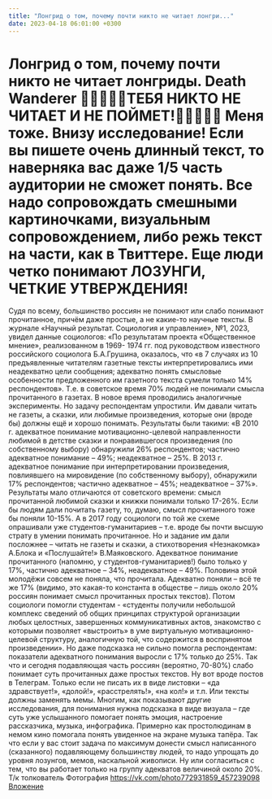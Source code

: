 ```yaml
---
title: "Лонгрид о том, почему почти никто не читает лонгри..."
date: 2023-04-18 06:01:00 +0300
---
```


Лонгрид о том, почему почти никто не читает лонгриды.
Death Wanderer
👺👺👺👺👺ТЕБЯ НИКТО НЕ ЧИТАЕТ И НЕ ПОЙМЕТ!👺👺👺👺👺
Меня тоже. Внизу исследование!
Если вы пишете очень длинный текст, то наверняка вас даже 1/5 часть аудитории не сможет понять. Все надо сопровождать смешными картиночками, визуальным сопровождением, либо режь текст на части, как в Твиттере. Еще люди четко понимают ЛОЗУНГИ, ЧЕТКИЕ УТВЕРЖДЕНИЯ!
====================================
Судя по всему, большинство россиян не понимают или слабо понимают прочитанное, причём даже простые, а не какие-то научные тексты.
В журнале «Научный результат. Социология и управление», №1, 2023, увидел данные социологов:
«По результатам проекта «Общественное мнение», реализованном в 1969- 1974 гг. под руководством известного российского социолога Б.А.Грушина, оказалось, что «в 7 случаях из 10 предъявленные читателям газетные тексты интерпретировались ими неадекватно цели сообщения; адекватно понять смысловые особенности предложенного им газетного текста сумели только 14% респондентов».
Т.е. в советское время 70% людей не понимали смысла прочитанного в газетах.
В новое время проводились аналогичные эксперименты. Но задачу респондентам упростили. Им давали читать не газеты, а сказки, или любимые произведения, которые они (вроде бы) должны ещё и хорошо понимать. Результаты были такими:
«В 2010 г. адекватное понимание мотивационно-целевой направленности любимой в детстве сказки и понравившегося произведения (по собственному выбору) обнаружили 26% респондентов; частично адекватное понимание – 49%; неадекватное – 25%. В 2013 г. адекватное понимание при интерпретировании произведения, повлиявшего на мировидение (по собственному выбору), обнаружили 17% респондентов; частично адекватное – 45%; неадекватное – 37%».
Результаты мало отличаются от советского времени: смысл прочитанной любимой сказки и книжки понимали только 17-26%. Если бы людям дали почитать газету, то, думаю, смысл прочитанного тоже бы поняли 10-15%.
А в 2017 году социологи по той же схеме опрашивали уже студентов-гуманитариев – т.е. вроде бы почти высшую страту в умении понимать прочитанное. Но и задание им дали посложнее – читать не газеты и сказки, а стихотворения «Незнакомка» А.Блока и «Послушайте!» В.Маяковского. Адекватное понимание прочитанного (напомню, у студентов-гуманитариев!) было только у 17%, частично адекватное – 34%, неадекватное – 49%. Половина этой молодёжи совсем не поняла, что прочитала. Адекватно поняли – всё те же 17% (видимо, это какая-то константа в обществе – лишь около 20% россиян понимает смысл прочитанных простых текстов).
Потом социологи помогли студентам - «студенты получили небольшой комплекс сведений об общих принципах структурой организации любых целостных, завершенных коммуникативных актов, знакомство с которыми позволяет «выстроить» в уме виртуальную мотивационно-целевой структуру, аналогичную той, что содержится в воспринятом произведении». Но даже подсказка не сильно помогла респондентам: показатели адекватного понимания выросли с 17% только до 25%.
Так что и сегодня подавляющая часть россиян (вероятно, 70-80%) слабо понимает суть прочитанных даже простых текстов. Ну вот вроде постов в Телеграм. Только если не писать их в виде листовки – «да здравствует!», «долой!», «расстрелять!», «на кол!» и т.п. Или тексты должны заменять мемы.
Многим, как показывают другие исследования, для понимания нужна подсказка в виде визуала – где суть уже услышанного помогает понять эмоция, настроение рассказчика, музыка, инфографика. Примерно как простолюдинам в немом кино помогала понять увиденное на экране музыка тапёра.
Так что если у вас стоит задача по максимум донести смысл написанного (сказанного) подавляющему большинству людей, то надо упрощать до уровня лозунгов, мемов, наскальной живописи. Ну или согласиться с тем, что вы работает только на группу адекватов величиной около 20%.
Т/к толкователь
Фотография
<a class="vk-attach" href="https://vk.com/photo772931859_457239098">https://vk.com/photo772931859_457239098</a>
<a class="vk-attach" href="https://vk.com/photo772931859_457239098">Вложение</a>
